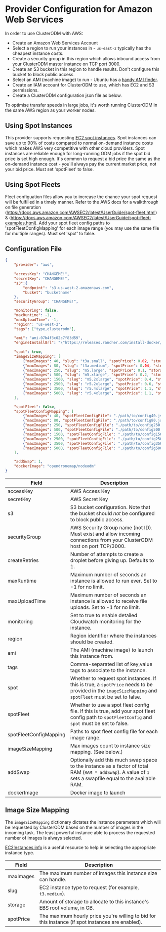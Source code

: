 # Provider Configuration for Amazon Web Services

In order to use ClusterODM with AWS:

* Create an Amazon Web Services Account
* Select a region to run your instances in - `us-east-2` typically has the cheapest instance costs.
* Create a security group in this region which allows inbound access from your ClusterODM master instance on TCP port 3000.
* Create an S3 bucket in this region to handle results. Don't configure this bucket to block public access.
* Select an AMI (machine image) to run - Ubuntu has a [handy AMI finder](https://cloud-images.ubuntu.com/locator/ec2/).
* Create an IAM account for ClusterODM to use, which has EC2 and S3 permissions.
* Create a ClusterODM configuration json file as below.

To optimise transfer speeds in large jobs, it's worth running ClusterODM in the same AWS region as your worker nodes.

## Using Spot Instances

This provider supports requesting [EC2 spot instances](https://aws.amazon.com/ec2/spot/). Spot instances can save up to 90% of costs compared to
normal on-demand instance costs which makes AWS very competitive with other cloud providers. Spot instances are reliable enough
for long-running ODM jobs if the spot bid price is set high enough. It's common to request a bid price the same as
the on-demand instance cost - you'll always pay the current market price, not your bid price. Must set 'spotFleet' to false.

## Using Spot Fleets

Fleet configuation files allow you to increase the chance your spot request will be fulfilled in a timely manner. Refer to the AWS docs for a walkthrough on file generation (https://docs.aws.amazon.com/AWSEC2/latest/UserGuide/spot-fleet.html) & (https://docs.aws.amazon.com/AWSEC2/latest/UserGuide/spot-fleet-examples.html). Add your spot fleet config paths to 'spotFleetConfigMapping' for each image range (you may use the same file for multiple ranges). Must set 'spot' to false.

## Configuration File
```json
{
    "provider": "aws",
    
    "accessKey": "CHANGEME!",
    "secretKey": "CHANGEME!",
    "s3":{
    	"endpoint": "s3.us-west-2.amazonaws.com",
        "bucket": "bucketname"
    },
    "securityGroup": "CHANGEME!",

    "monitoring": false,
    "maxRuntime": -1,
    "maxUploadTime": -1,
    "region": "us-west-2",
    "tags": ["type,clusterodm"],
    
    "ami": "ami-07b4f3c02c7f83d59",
    "engineInstallUrl": "\"https://releases.rancher.com/install-docker/19.03.9.sh\"",
    
    "spot": true,
    "imageSizeMapping": [
        {"maxImages": 40, "slug": "t3a.small", "spotPrice": 0.02, "storage": 60},
        {"maxImages": 80, "slug": "t3a.medium", "spotPrice": 0.04, "storage": 100},
		{"maxImages": 250, "slug": "m5.large", "spotPrice": 0.1, "storage": 160},
		{"maxImages": 500, "slug": "m5.xlarge", "spotPrice": 0.2, "storage": 320},
		{"maxImages": 1500, "slug": "m5.2xlarge", "spotPrice": 0.4, "storage": 640},
		{"maxImages": 2500, "slug": "r5.2xlarge", "spotPrice": 0.6, "storage": 1200},
		{"maxImages": 3500, "slug": "r5.4xlarge", "spotPrice": 1.1, "storage": 2000},
		{"maxImages": 5000, "slug": "r5.4xlarge", "spotPrice": 1.1, "storage": 2500}
    ],

    "spotFleet": false,
    "spotFleetConfigMapping": [
        {"maxImages": 40, "spotFleetConfigFile": "./path/to/config40.json"},
        {"maxImages": 80, "spotFleetConfigFile": "./path/to/config80.json"},
        {"maxImages": 250, "spotFleetConfigFile": "./path/to/config250.json"},
        {"maxImages": 500, "spotFleetConfigFile": "./path/to/config500.json"},
        {"maxImages": 1500, "spotFleetConfigFile": "./path/to/config1500.json"},
        {"maxImages": 2500, "spotFleetConfigFile": "./path/to/config2500.json"},
        {"maxImages": 3500, "spotFleetConfigFile": "./path/to/config3500.json"},
        {"maxImages": 5000, "spotFleetConfigFile": "./path/to/config5000.json"}
    ],

    "addSwap": 1,
    "dockerImage": "opendronemap/nodeodm"
}
```

| Field            | Description                                                                                                                                                |
|------------------|------------------------------------------------------------------------------------------------------------------------------------------------------------|
| accessKey        | AWS Access Key                                                                                                                                             |
| secretKey        | AWS Secret Key                                                                                                                                             |
| s3               | S3 bucket configuration. Note that the bucket should *not* be configured to block public access.                                                           |
| securityGroup    | AWS Security Group name (not ID). Must exist and allow incoming connections from your ClusterODM host on port TCP/3000.                                    |
| createRetries    | Number of attempts to create a droplet before giving up. Defaults to 1.                                                                                    |
| maxRuntime       | Maximum number of seconds an instance is allowed to run ever. Set to -1 for no limit.                                                                      |
| maxUploadTime    | Maximum number of seconds an instance is allowed to receive file uploads. Set to -1 for no limit.                                                          |
| monitoring       | Set to true to enable detailed Cloudwatch monitoring for the instance.                                                                                     |
| region           | Region identifier where the instances should be created.                                                                                                   |
| ami              | The AMI (machine image) to launch this instance from.                                                                                                      |
| tags             | Comma-separated list of key,value tags to associate to the instance.                                                                                       |
| spot             | Whether to request spot instances. If this is true, a `spotPrice` needs to be provided in the `imageSizeMapping` and `spotFleet` must be set to false.     |
| spotFleet        | Whether to use a spot fleet config file. If this is true, add your spot fleet config path to `spotFleetConfig` and `spot` must be set to false.            |
| spotFleetConfigMapping  | Paths to spot fleet config file for each image range.                                                                                               |
| imageSizeMapping | Max images count to instance size mapping. (See below.)                                                                                                    |
| addSwap          | Optionally add this much swap space to the instance as a factor of total RAM (`RAM * addSwap`). A value of `1` sets a swapfile equal to the available RAM. |
| dockerImage      | Docker image to launch                                                                                                                                     |

## Image Size Mapping

The `imageSizeMapping` dictionary dictates the instance parameters which will be requested by ClusterODM based on the number of images in the incoming task. The least powerful
instance able to process the requested number of images is always selected.

[EC2Instances.info](https://www.ec2instances.info) is a useful resource to help in selecting the appropriate instance type.

| Field     | Description                                                                                       |
|-----------|---------------------------------------------------------------------------------------------------|
| maxImages | The maximum number of images this instance size can handle.                                       |
| slug      | EC2 instance type to request (for example, `t3.medium`).                                          |
| storage   | Amount of storage to allocate to this instance's EBS root volume, in GB.                          |
| spotPrice | The maximum hourly price you're willing to bid for this instance (if spot instances are enabled). |
